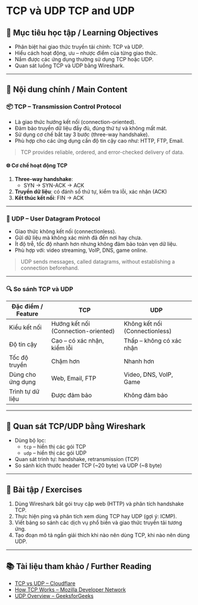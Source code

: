 # TCP và UDP   TCP and UDP

## 🎯 Mục tiêu học tập / Learning Objectives

- Phân biệt hai giao thức truyền tải chính: TCP và UDP.
- Hiểu cách hoạt động, ưu – nhược điểm của từng giao thức.
- Nắm được các ứng dụng thường sử dụng TCP hoặc UDP.
- Quan sát luồng TCP và UDP bằng Wireshark.

---

## 📘 Nội dung chính / Main Content

### 📦 TCP – Transmission Control Protocol

- Là giao thức hướng kết nối (connection-oriented).
- Đảm bảo truyền dữ liệu đầy đủ, đúng thứ tự và không mất mát.
- Sử dụng cơ chế bắt tay 3 bước (three-way handshake).
- Phù hợp cho các ứng dụng cần độ tin cậy cao như: HTTP, FTP, Email.

> TCP provides reliable, ordered, and error-checked delivery of data.

#### 🌐 Cơ chế hoạt động TCP

1. **Three-way handshake**:
   - SYN → SYN-ACK → ACK
2. **Truyền dữ liệu**: có đánh số thứ tự, kiểm tra lỗi, xác nhận (ACK)
3. **Kết thúc kết nối**: FIN → ACK

---

### 📨 UDP – User Datagram Protocol

- Giao thức không kết nối (connectionless).
- Gửi dữ liệu mà không xác minh đã đến nơi hay chưa.
- Ít độ trễ, tốc độ nhanh hơn nhưng không đảm bảo toàn vẹn dữ liệu.
- Phù hợp với: video streaming, VoIP, DNS, game online.

> UDP sends messages, called datagrams, without establishing a connection beforehand.

---

### 🔍 So sánh TCP và UDP

| Đặc điểm / Feature       | TCP                                | UDP                              |
|--------------------------|-------------------------------------|----------------------------------|
| Kiểu kết nối             | Hướng kết nối (Connection-oriented) | Không kết nối (Connectionless)  |
| Độ tin cậy               | Cao – có xác nhận, kiểm lỗi         | Thấp – không có xác nhận        |
| Tốc độ truyền            | Chậm hơn                            | Nhanh hơn                        |
| Dùng cho ứng dụng        | Web, Email, FTP                     | Video, DNS, VoIP, Game          |
| Trình tự dữ liệu         | Được đảm bảo                        | Không đảm bảo                   |

---

## 🧪 Quan sát TCP/UDP bằng Wireshark

- Dùng bộ lọc:  
  - `tcp` – hiển thị các gói TCP  
  - `udp` – hiển thị các gói UDP  
- Quan sát trình tự: handshake, retransmission (TCP)
- So sánh kích thước header TCP (~20 byte) và UDP (~8 byte)

---

## 📝 Bài tập / Exercises

1. Dùng Wireshark bắt gói truy cập web (HTTP) và phân tích handshake TCP.
2. Thực hiện ping và phân tích xem dùng TCP hay UDP (gợi ý: ICMP).
3. Viết bảng so sánh các dịch vụ phổ biến và giao thức truyền tải tương ứng.
4. Tạo đoạn mô tả ngắn giải thích khi nào nên dùng TCP, khi nào nên dùng UDP.

---

## 📚 Tài liệu tham khảo / Further Reading

- [TCP vs UDP – Cloudflare](https://www.cloudflare.com/learning/ddos/glossary/tcp-udp/)
- [How TCP Works – Mozilla Developer Network](https://developer.mozilla.org/en-US/docs/Glossary/TCP)
- [UDP Overview – GeeksforGeeks](https://www.geeksforgeeks.org/user-datagram-protocol-udp/)
